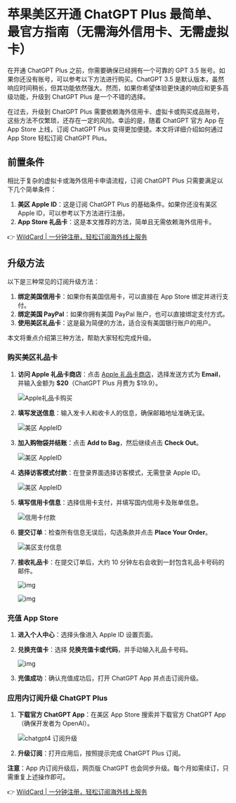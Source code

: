 # 苹果美区开通 ChatGPT Plus 最简单、最官方指南（无需海外信用卡、无需虚拟卡）

在开通 ChatGPT Plus 之前，你需要确保已经拥有一个可靠的 GPT 3.5 账号。如果你还没有账号，可以参考以下方法进行购买。ChatGPT 3.5 是默认版本，虽然响应时间稍长，但其功能依然强大。然而，如果你希望体验更快速的响应和更多高级功能，升级到 ChatGPT Plus 是一个不错的选择。

在过去，升级到 ChatGPT Plus 需要依赖海外信用卡、虚拟卡或购买成品账号，这些方法不仅繁琐，还存在一定的风险。幸运的是，随着 ChatGPT 官方 App 在 App Store 上线，订阅 ChatGPT Plus 变得更加便捷。本文将详细介绍如何通过 App Store 轻松订阅 ChatGPT Plus。

## 前置条件

相比于复杂的虚拟卡或海外信用卡申请流程，订阅 ChatGPT Plus 只需要满足以下几个简单条件：

1. **美区 Apple ID**：这是订阅 ChatGPT Plus 的基础条件。如果你还没有美区 Apple ID，可以参考以下方法进行注册。
2. **App Store 礼品卡**：这是本文推荐的方法，简单且无需依赖海外信用卡。

👉 [WildCard | 一分钟注册，轻松订阅海外线上服务](https://bbtdd.com/WildCard)

## 升级方法

以下是三种常见的订阅升级方法：

1. **绑定美国信用卡**：如果你有美国信用卡，可以直接在 App Store 绑定并进行支付。
2. **绑定美国 PayPal**：如果你拥有美国 PayPal 账户，也可以直接绑定支付方式。
3. **使用美区礼品卡**：这是最为简便的方法，适合没有美国银行账户的用户。

本文将重点介绍第三种方法，帮助大家轻松完成升级。

### 购买美区礼品卡

1. **访问 Apple 礼品卡商店**：点击 [Apple 礼品卡商店](https://www.apple.com/shop/buy-giftcard/giftcard)，选择发送方式为 **Email**，并输入金额为 **$20**（ChatGPT Plus 月费为 $19.9）。
   
   ![Apple礼品卡购买](https://bbtdd.com/img/269847152030.webp)

2. **填写发送信息**：输入发卡人和收卡人的信息，确保邮箱地址准确无误。
   
   ![美区 AppleID](https://bbtdd.com/img/794962388.webp)

3. **加入购物袋并结账**：点击 **Add to Bag**，然后继续点击 **Check Out**。
   
   ![美区 AppleID](https://bbtdd.com/img/910544411.webp)

4. **选择访客模式付款**：在登录界面选择访客模式，无需登录 Apple ID。
   
   ![美区 AppleID](https://bbtdd.com/img/88088607.webp)

5. **填写信用卡信息**：选择信用卡支付，并填写国内信用卡及账单信息。
   
   ![信用卡付款](https://bbtdd.com/img/0625097108.webp)

6. **提交订单**：检查所有信息无误后，勾选条款并点击 **Place Your Order**。
   
   ![美区支付信息](https://bbtdd.com/img/139384995996.webp)

7. **接收礼品卡**：在提交订单后，大约 10 分钟左右会收到一封包含礼品卡号码的邮件。
   
   ![img](https://bbtdd.com/img/454104191.webp)
   
   ![img](https://bbtdd.com/img/2641521429982534.webp)

### 充值 App Store

1. **进入个人中心**：选择头像进入 Apple ID 设置页面。
2. **兑换充值卡**：选择 **兑换充值卡或代码**，并手动输入礼品卡号码。
   
   ![img](https://bbtdd.com/img/930824801.webp)

3. **充值成功**：确认充值成功后，打开 ChatGPT App 并点击订阅升级。

### 应用内订阅升级 ChatGPT Plus

1. **下载官方 ChatGPT App**：在美区 App Store 搜索并下载官方 ChatGPT App（确保开发者为 OpenAI）。
   
   ![chatgpt4 订阅升级](https://bbtdd.com/img/094179418037270.webp)

2. **升级订阅**：打开应用后，按照提示完成 ChatGPT Plus 订阅。

**注意**：App 内订阅升级后，网页版 ChatGPT 也会同步升级。每个月如需续订，只需重复上述操作即可。

👉 [WildCard | 一分钟注册，轻松订阅海外线上服务](https://bbtdd.com/WildCard)